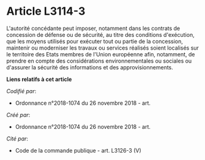 # Article L3114-3

L'autorité concédante peut imposer, notamment dans les contrats de concession de défense ou de sécurité, au titre des
conditions d'exécution, que les moyens utilisés pour exécuter tout ou partie de la concession, maintenir ou moderniser les
travaux ou services réalisés soient localisés sur le territoire des Etats membres de l'Union européenne afin, notamment, de
prendre en compte des considérations environnementales ou sociales ou d'assurer la sécurité des informations et des
approvisionnements.

**Liens relatifs à cet article**

_Codifié par_:

  - Ordonnance n°2018-1074 du 26 novembre 2018 - art.

_Créé par_:

  - Ordonnance n°2018-1074 du 26 novembre 2018 - art.

_Cité par_:

  - Code de la commande publique - art. L3126-3 (V)
